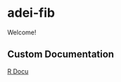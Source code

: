# adei-fib
Welcome!
## Custom Documentation
[R Docu](https://florentine-plow-2ed.notion.site/R-Docu-07daf5495f284e8ea7a7c89e912767d8?pvs=4)
